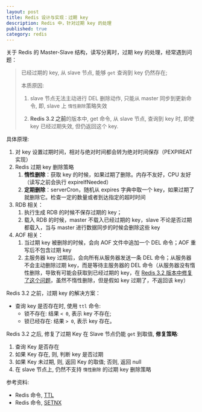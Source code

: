 ```yaml
---
layout: post
title: Redis 设计与实现：过期 key
description: Redis 中，针对过期 key 的处理
published: true
category: redis
---
```


关于 Redis 的 Master-Slave 结构，读写分离时，过期 key 的处理，经常遇到问题：

> 已经过期的 key, 从 slave 节点, 能够 `get` 查询到 key 仍然存在;
>
> 本质原因:
>
> 1. slave 节点无法主动进行 DEL 删除动作, 只能从 master 同步到更新命令, 即, slave 上 `惰性删除`策略失效
>
> 2. **Redis 3.2 之前**的版本中, get 命令, 从 slave 节点, 查询到 key 时, 即使 key 已经过期失效, 但仍返回这个 key.


具体原理:

1. 对 key 设置过期时间，相对与绝对时间都会转为绝对时间保存（PEXPIREAT 实现）
1. Redis 过期 key 删除策略
	1. **惰性删除**：获取 key 的时候，如果过期了删除。内存不友好，CPU 友好（读写之前会执行 expireIfNeeded）
	1. **定期删除**：serverCron，随机从 expires 字典中取一个 key，如果过期了就删除它。检查一定的数量或者到达指定的超时时间
1. RDB 相关：
	1. 执行生成 RDB 的时候不保存过期的 key；
	2. 载入 RDB 的时候，master 不载入已经过期的 key，slave 不论是否过期都载入，当与 master 进行数据同步的时候会删除这些 key
1. AOF 相关：
	1. 当过期 key 被删除的时候，会向 AOF 文件中追加一个 DEL 命令；AOF 重写后不包含过期 key
	1. 主服务器 key 过期后，会向所有从服务器发送一条 DEL 命令；从服务器不会主动删除过期 key，而是等待主服务器的 DEL 命令（从服务器没有惰性删除，导致有可能会获取到已经过期的 key，在 [Redis 3.2 版本中修复了这个问题](https://github.com/antirez/redis/issues/1768)，虽然不惰性删除，但是假如 key 过期了，不返回该 key）

Redis 3.2 之前，过期 key 的解决方案：

* 查询 key 是否存在时, 使用 `ttl` 命令:
    * 锁不存在: 结果 `< 0`, 表示 key 不存在;
    * 锁已经存在: 结果 `> 0`, 表示 key 存在。


Redis 3.2 之后, 修复了过期 Key 在 Slave 节点仍能 `get` 到取值, **修复策略**:

1. 查询 Key 是否存在
2. 如果 Key 存在, 则, 判断 key 是否过期
3. 如果 Key 未过期, 则, 返回 Key 的取值; 否则, 返回 null
4. 在 slave 节点上, 仍然不支持 `惰性删除` 的过期 key 删除策略

参考资料:

* Redis 命令, [TTL](https://redis.io/commands/ttl)
* Redis 命令, [SETNX](https://redis.io/commands/setnx)

[NingG]:    http://ningg.github.com  "NingG"